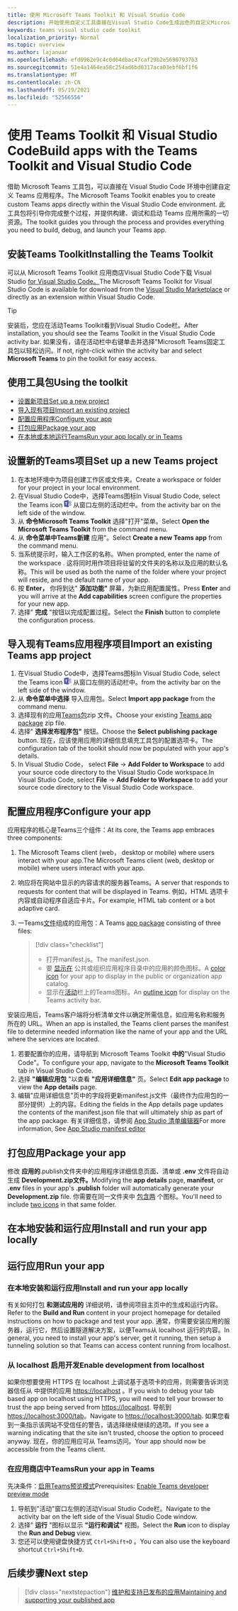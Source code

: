 ```yaml
---
title: 使用 Microsoft Teams Toolkit 和 Visual Studio Code
description: 开始使用自定义工具直接在Visual Studio Code生成出色的自定义Microsoft Teams Toolkit
keywords: teams visual studio code toolkit
localization_priority: Normal
ms.topic: overview
ms.author: lajanuar
ms.openlocfilehash: efd0962e9c4c0d64dbac47caf29b2e56907937b3
ms.sourcegitcommit: 51e4a1464ea58c254ad6bd0317aca03ebf6bf1f6
ms.translationtype: MT
ms.contentlocale: zh-CN
ms.lasthandoff: 05/19/2021
ms.locfileid: "52566556"
---
```

# <a name="build-apps-with-the-teams-toolkit-and-visual-studio-code"></a><span data-ttu-id="30a32-104">使用 Teams Toolkit 和 Visual Studio Code</span><span class="sxs-lookup"><span data-stu-id="30a32-104">Build apps with the Teams Toolkit and Visual Studio Code</span></span>

<span data-ttu-id="30a32-105">借助 Microsoft Teams 工具包，可以直接在 Visual Studio Code 环境中创建自定义 Teams 应用程序。</span><span class="sxs-lookup"><span data-stu-id="30a32-105">The Microsoft Teams Toolkit enables you to create custom Teams apps directly within the Visual Studio Code environment.</span></span> <span data-ttu-id="30a32-106">此工具包将引导你完成整个过程，并提供构建、调试和启动 Teams 应用所需的一切资源。</span><span class="sxs-lookup"><span data-stu-id="30a32-106">The toolkit guides you through the process and provides everything you need to build, debug, and launch your Teams app.</span></span>

## <a name="installing-the-teams-toolkit"></a><span data-ttu-id="30a32-107">安装Teams Toolkit</span><span class="sxs-lookup"><span data-stu-id="30a32-107">Installing the Teams Toolkit</span></span>

<span data-ttu-id="30a32-108">可以从 Microsoft Teams Toolkit 应用商店Visual Studio Code下载 Visual Studio [for Visual Studio Code。](https://aka.ms/teams-toolkit)</span><span class="sxs-lookup"><span data-stu-id="30a32-108">The Microsoft Teams Toolkit for Visual Studio Code is available for download from the [Visual Studio Marketplace](https://aka.ms/teams-toolkit) or directly as an extension within Visual Studio Code.</span></span>

> [!TIP]
> <span data-ttu-id="30a32-109">安装后，您应在活动Teams Toolkit看到Visual Studio Code栏。</span><span class="sxs-lookup"><span data-stu-id="30a32-109">After installation, you should see the Teams Toolkit in the Visual Studio Code activity bar.</span></span> <span data-ttu-id="30a32-110">如果没有，请在活动栏中右键单击并选择"Microsoft Teams固定工具包以轻松访问。</span><span class="sxs-lookup"><span data-stu-id="30a32-110">If not, right-click within the activity bar and select **Microsoft Teams** to pin the toolkit for easy access.</span></span>

## <a name="using-the-toolkit"></a><span data-ttu-id="30a32-111">使用工具包</span><span class="sxs-lookup"><span data-stu-id="30a32-111">Using the toolkit</span></span>

- [<span data-ttu-id="30a32-112">设置新项目</span><span class="sxs-lookup"><span data-stu-id="30a32-112">Set up a new project</span></span>](#set-up-a-new-teams-project)
- [<span data-ttu-id="30a32-113">导入现有项目</span><span class="sxs-lookup"><span data-stu-id="30a32-113">Import an existing project</span></span>](#import-an-existing-teams-app-project)
- [<span data-ttu-id="30a32-114">配置应用程序</span><span class="sxs-lookup"><span data-stu-id="30a32-114">Configure your app</span></span>](#configure-your-app)
- [<span data-ttu-id="30a32-115">打包应用</span><span class="sxs-lookup"><span data-stu-id="30a32-115">Package your app</span></span>](#package-your-app)
- [<span data-ttu-id="30a32-116">在本地或本地运行Teams</span><span class="sxs-lookup"><span data-stu-id="30a32-116">Run your app locally or in Teams</span></span>](#run-your-app)

## <a name="set-up-a-new-teams-project"></a><span data-ttu-id="30a32-117">设置新的Teams项目</span><span class="sxs-lookup"><span data-stu-id="30a32-117">Set up a new Teams project</span></span>

1. <span data-ttu-id="30a32-118">在本地环境中为项目创建工作区或文件夹。</span><span class="sxs-lookup"><span data-stu-id="30a32-118">Create a workspace or folder for your project in your local environment.</span></span>
1. <span data-ttu-id="30a32-119">在Visual Studio Code中，选择Teams图标</span><span class="sxs-lookup"><span data-stu-id="30a32-119">In Visual Studio Code, select the Teams icon</span></span> ![Teams 图标](../assets/icons/favicon-16x16.png) <span data-ttu-id="30a32-121">从窗口左侧的活动栏中。</span><span class="sxs-lookup"><span data-stu-id="30a32-121">from the activity bar on the left side of the window.</span></span>
1. <span data-ttu-id="30a32-122">从 **命令Microsoft Teams Toolkit** 选择"打开"菜单。</span><span class="sxs-lookup"><span data-stu-id="30a32-122">Select **Open the Microsoft Teams Toolkit** from the command menu.</span></span>
1. <span data-ttu-id="30a32-123">从 **命令菜单中Teams新建** 应用"。</span><span class="sxs-lookup"><span data-stu-id="30a32-123">Select **Create a new Teams app** from the command menu.</span></span>
1. <span data-ttu-id="30a32-124">当系统提示时，输入工作区的名称。</span><span class="sxs-lookup"><span data-stu-id="30a32-124">When prompted, enter the name of the workspace .</span></span> <span data-ttu-id="30a32-125">这将同时用作项目将驻留的文件夹的名称以及应用的默认名称。</span><span class="sxs-lookup"><span data-stu-id="30a32-125">This will be used as both the name of the folder where your project will reside, and the default name of your app.</span></span>
1. <span data-ttu-id="30a32-126">按 **Enter，** 你将到达" **添加功能"** 屏幕，为新应用配置属性。</span><span class="sxs-lookup"><span data-stu-id="30a32-126">Press **Enter** and you will arrive at the **Add capabilities** screen configure the properties for your new app.</span></span>
1. <span data-ttu-id="30a32-127">选择" **完成** "按钮以完成配置过程。</span><span class="sxs-lookup"><span data-stu-id="30a32-127">Select the **Finish** button to complete the configuration process.</span></span>

## <a name="import-an-existing-teams-app-project"></a><span data-ttu-id="30a32-128">导入现有Teams应用程序项目</span><span class="sxs-lookup"><span data-stu-id="30a32-128">Import an existing Teams app project</span></span>

1. <span data-ttu-id="30a32-129">在Visual Studio Code中，选择Teams图标</span><span class="sxs-lookup"><span data-stu-id="30a32-129">In Visual Studio Code, select the Teams icon</span></span> ![Teams 图标](../assets/icons/favicon-16x16.png) <span data-ttu-id="30a32-131">从窗口左侧的活动栏中。</span><span class="sxs-lookup"><span data-stu-id="30a32-131">from the activity bar on the left side of the window.</span></span>
1. <span data-ttu-id="30a32-132">从 **命令菜单中选择** 导入应用包。</span><span class="sxs-lookup"><span data-stu-id="30a32-132">Select **Import app package** from the command menu.</span></span>
1. <span data-ttu-id="30a32-133">选择现有的应用[Teams包](../concepts/build-and-test/apps-package.md)zip 文件。</span><span class="sxs-lookup"><span data-stu-id="30a32-133">Choose your existing [Teams app package](../concepts/build-and-test/apps-package.md) zip file.</span></span>
1. <span data-ttu-id="30a32-134">选择" **选择发布程序包"** 按钮。</span><span class="sxs-lookup"><span data-stu-id="30a32-134">Choose the **Select publishing package** button.</span></span> <span data-ttu-id="30a32-135">现在，应该使用应用的详细信息填充工具包的配置选项卡。</span><span class="sxs-lookup"><span data-stu-id="30a32-135">The configuration tab of the toolkit should now be populated with your app's details.</span></span>
1. <span data-ttu-id="30a32-136">In Visual Studio Code， select **File**  ->  **Add Folder to Workspace** to add your source code directory to the Visual Studio Code workspace.</span><span class="sxs-lookup"><span data-stu-id="30a32-136">In Visual Studio Code, select **File** -> **Add Folder to Workspace** to add your source code directory to the Visual Studio Code workspace.</span></span>

## <a name="configure-your-app"></a><span data-ttu-id="30a32-137">配置应用程序</span><span class="sxs-lookup"><span data-stu-id="30a32-137">Configure your app</span></span>

<span data-ttu-id="30a32-138">应用程序的核心是Teams三个组件：</span><span class="sxs-lookup"><span data-stu-id="30a32-138">At its core, the Teams app embraces three components:</span></span>

  1. <span data-ttu-id="30a32-139">The Microsoft Teams client (web， desktop or mobile) where users interact with your app.</span><span class="sxs-lookup"><span data-stu-id="30a32-139">The Microsoft Teams client (web, desktop or mobile) where users interact with your app.</span></span>
  1. <span data-ttu-id="30a32-140">响应将在网站中显示的内容请求的服务器Teams。</span><span class="sxs-lookup"><span data-stu-id="30a32-140">A server that responds to requests for content that will be displayed in Teams.</span></span> <span data-ttu-id="30a32-141">例如，HTML 选项卡内容或自动程序自适应卡片。</span><span class="sxs-lookup"><span data-stu-id="30a32-141">For example, HTML tab content or a bot adaptive card.</span></span>
  1. <span data-ttu-id="30a32-142">一Teams[文件](/concepts/build-and-test/apps-package.md)组成的应用包：</span><span class="sxs-lookup"><span data-stu-id="30a32-142">A Teams [app package](/concepts/build-and-test/apps-package.md) consisting of three files:</span></span>

      > [!div class="checklist"]
      >
      > - <span data-ttu-id="30a32-143">打开manifest.js。</span><span class="sxs-lookup"><span data-stu-id="30a32-143">The manifest.json.</span></span> 
      > - <span data-ttu-id="30a32-144">要 [显示在](../resources/schema/manifest-schema.md#icons) 公共或组织应用程序目录中的应用的颜色图标。</span><span class="sxs-lookup"><span data-stu-id="30a32-144">A [color icon](../resources/schema/manifest-schema.md#icons) for your app to display in the public or organization app catalog.</span></span>
      > - <span data-ttu-id="30a32-145">显示在[活动](../resources/schema/manifest-schema.md#icons)栏上的Teams图标。</span><span class="sxs-lookup"><span data-stu-id="30a32-145">An [outline icon](../resources/schema/manifest-schema.md#icons) for display on the Teams activity bar.</span></span>

<span data-ttu-id="30a32-146">安装应用后，Teams客户端将分析清单文件以确定所需信息，如应用名称和服务所在的 URL。</span><span class="sxs-lookup"><span data-stu-id="30a32-146">When an app is installed, the Teams client parses the manifest file to determine needed information like the name of your app and the URL where the services are located.</span></span>

1. <span data-ttu-id="30a32-147">若要配置你的应用，请导航到 Microsoft Teams Toolkit **中的**"Visual Studio Code"。</span><span class="sxs-lookup"><span data-stu-id="30a32-147">To configure your app, navigate to the **Microsoft Teams Toolkit** tab in Visual Studio Code.</span></span>
1. <span data-ttu-id="30a32-148">选择 **"编辑应用包** "以查看 **"应用详细信息"** 页。</span><span class="sxs-lookup"><span data-stu-id="30a32-148">Select **Edit app package** to view the **App details** page.</span></span>
1. <span data-ttu-id="30a32-149">编辑"应用详细信息"页中的字段将更新manifest.js文件（最终作为应用包的一部分提供）上的内容。</span><span class="sxs-lookup"><span data-stu-id="30a32-149">Editing the fields in the App details page updates the contents of the manifest.json file that will ultimately ship as part of the app package.</span></span> <span data-ttu-id="30a32-150">有关详细信息，请参阅 [App Studio 清单编辑器](https://aka.ms/teams-toolkit-manifest)</span><span class="sxs-lookup"><span data-stu-id="30a32-150">For more information, See [App Studio manifest editor](https://aka.ms/teams-toolkit-manifest)</span></span>

## <a name="package-your-app"></a><span data-ttu-id="30a32-151">打包应用</span><span class="sxs-lookup"><span data-stu-id="30a32-151">Package your app</span></span>

<span data-ttu-id="30a32-152">修改 **应用的**.publish文件夹中的应用程序详细信息页面、清单或 **.env** 文件将自动生成 **Development.zip文件。**</span><span class="sxs-lookup"><span data-stu-id="30a32-152">Modifying the **app details** page, **manifest**, or **.env** files in your app's  **.publish** folder will automatically generate your **Development.zip** file.</span></span> <span data-ttu-id="30a32-153">你需要在同一文件夹中 [包含两](../concepts/build-and-test/apps-package.md#app-icons) 个图标。</span><span class="sxs-lookup"><span data-stu-id="30a32-153">You'll need to include [two icons](../concepts/build-and-test/apps-package.md#app-icons) in that same folder.</span></span>

## <a name="install-and-run-your-app-locally"></a><span data-ttu-id="30a32-154">在本地安装和运行应用</span><span class="sxs-lookup"><span data-stu-id="30a32-154">Install and run your app locally</span></span>

## <a name="run-your-app"></a><span data-ttu-id="30a32-155">运行应用</span><span class="sxs-lookup"><span data-stu-id="30a32-155">Run your app</span></span>

### <a name="install-and-run-your-app-locally"></a><span data-ttu-id="30a32-156">在本地安装和运行应用</span><span class="sxs-lookup"><span data-stu-id="30a32-156">Install and run your app locally</span></span>

<span data-ttu-id="30a32-157">有关如何打包 **和测试应用的** 详细说明，请参阅项目主页中的生成和运行内容。</span><span class="sxs-lookup"><span data-stu-id="30a32-157">Refer to the **Build and Run** content in your project homepage for detailed instructions on how to package and test your app.</span></span> <span data-ttu-id="30a32-158">通常，你需要安装应用的服务器，运行它，然后设置隧道解决方案，以便Teams从 localhost 运行的内容。</span><span class="sxs-lookup"><span data-stu-id="30a32-158">In general, you need to install your app's server, get it running, then setup a tunneling solution so that Teams can access content running from localhost.</span></span>

### <a name="enable-development-from-localhost"></a><span data-ttu-id="30a32-159">从 localhost 启用开发</span><span class="sxs-lookup"><span data-stu-id="30a32-159">Enable development from localhost</span></span>

<span data-ttu-id="30a32-160">如果你想要使用 HTTPS 在 localhost 上调试基于选项卡的应用，则需要告诉浏览器信任从 中提供的应用 <https://localhost> 。</span><span class="sxs-lookup"><span data-stu-id="30a32-160">If you wish to debug your tab based app on localhost using HTTPS, you will need to tell your browser to trust the app being served from <https://localhost>.</span></span> <span data-ttu-id="30a32-161">导航到 <https://localhost:3000/tab>。</span><span class="sxs-lookup"><span data-stu-id="30a32-161">Navigate to <https://localhost:3000/tab>.</span></span> <span data-ttu-id="30a32-162">如果您看到一条指示该网站不受信任的警告，请选择继续继续的选项。</span><span class="sxs-lookup"><span data-stu-id="30a32-162">If you see a warning indicating that the site isn't trusted, choose the option to proceed anyway.</span></span> <span data-ttu-id="30a32-163">现在，你的应用应可从 Teams访问。</span><span class="sxs-lookup"><span data-stu-id="30a32-163">Your app should now be accessible from the Teams client.</span></span>

### <a name="run-your-app-in-teams"></a><span data-ttu-id="30a32-164">在应用商店中Teams</span><span class="sxs-lookup"><span data-stu-id="30a32-164">Run your app in Teams</span></span>

<span data-ttu-id="30a32-165">先决条件：[启用Teams预览模式](https://aka.ms/teams-toolkit-enable-devpreview)</span><span class="sxs-lookup"><span data-stu-id="30a32-165">Prerequisites: [Enable Teams developer preview mode](https://aka.ms/teams-toolkit-enable-devpreview)</span></span>

1. <span data-ttu-id="30a32-166">导航到"活动"窗口左侧的活动Visual Studio Code栏。</span><span class="sxs-lookup"><span data-stu-id="30a32-166">Navigate to the activity bar on the left side of the Visual Studio Code window.</span></span>
1. <span data-ttu-id="30a32-167">选择" **运行** "图标以显示 **"运行和调试"** 视图。</span><span class="sxs-lookup"><span data-stu-id="30a32-167">Select the **Run** icon to display the **Run and Debug** view.</span></span>
1. <span data-ttu-id="30a32-168">您还可以使用键盘快捷方式 `Ctrl+Shift+D` 。</span><span class="sxs-lookup"><span data-stu-id="30a32-168">You can also use the keyboard shortcut `Ctrl+Shift+D`.</span></span>

## <a name="next-step"></a><span data-ttu-id="30a32-169">后续步骤</span><span class="sxs-lookup"><span data-stu-id="30a32-169">Next step</span></span>

> [!div class="nextstepaction"]
> [<span data-ttu-id="30a32-170">维护和支持已发布的应用</span><span class="sxs-lookup"><span data-stu-id="30a32-170">Maintaining and supporting your published app</span></span>](../concepts/deploy-and-publish/appsource/post-publish/overview.md)
